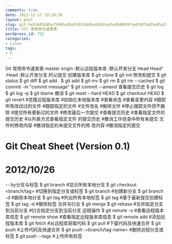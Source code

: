 ```yaml
---
comments: true
date: 2012-12-17 19:28:36
layout: post
slug: git-%e5%b8%b8%e7%94%a8%e5%91%bd%e4%bb%a4%e9%80%9f%e6%9f%a5%e8%a1%a8
title: Git 常用命令速查表
wordpress_id: 752
categories:
- Linux
tags:
- G
---
```


Git 常用命令速查表
master origin :默认远程版本库
:默认开发分支
Head Head^ :Head :默认开发分支
的父提交
创建版本库
$ git clone <url>
$ git init
修改和提交
$ git status
$ git diff
$ git add .
$ git add <file>
$ git mv <old> <new>
$ git rm <file>
$ git rm --cached <file>
$ git commit -m "commit message"
$ git commit --amend<!-- more -->
查看提交历史
$ git log
$ git log -p <file>
$ git blame <file>
撤消
$ git reset --hard HEAD
$ git checkout HEAD <file>
$ git revert <commit>
#克隆远程版本库
#初始化本地版本库
#查看状态
#查看变更内容
#跟踪所有改动过的文件
#跟踪指定的文件
#文件改名
#删除文件
#停止跟踪文件但不删除
#提交所有更新过的文件
#修改最后一次提交
#查看提交历史
#查看指定文件的提交历史
#以列表方式查看指定文件
的提交历史
#撤消工作目录中所有未提交
文件的修改内容
#撤消指定的未提交文件的修
改内容
#撤消指定的提交
# Git Cheat Sheet <CN> (Version 0.1)
# 2012/10/26
-- by分支与标签
$ git branch
#显示所有本地分支
$ git checkout <branch/tag>
#切换到指定分支或标签
$ git
branch <new-branch>
#创建新分支
$ git branch -d <branch>
#删除本地分支
$ git tag
#列出所有本地标签
$ git tag <tagname>
#基于最新提交创建标签
$ git tag -d <tagname>
#删除标签
合并与衍合
$ git merge <branch>
$ git rebase <branch>
#合并指定分支到当前分支
#衍合指定分支到当前分支
远程操作
$ git remote -v
#查看远程版本库信息
$ git remote show <remote>
#查看指定远程版本库信息
$ git remote add <remote> <url>
#添加远程版本库
$ git fetch <remote>
#从远程库获取代码
$ git pull <remote> <branch> #下载代码及快速合并
$ git push <remote> <branch> #上传代码及快速合并
$ git push <remote> :<branch/tag-name>
#删除远程分支或标签
$ git push --tags
#上传所有标签
